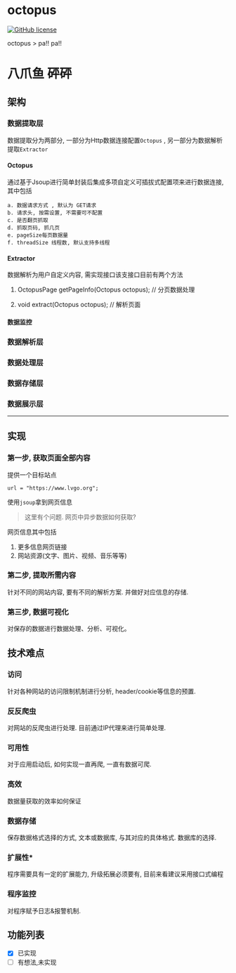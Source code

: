 # octopus

[![GitHub license](https://img.shields.io/github/license/lvgocc/octopus)](https://github.com/lvgocc/octopus/blob/master/LICENSE)

octopus > pa!! pa!!


# 八爪鱼 砰砰

## 架构


### 数据提取层

数据提取分为两部分, 一部分为Http数据连接配置``Octopus`` , 另一部分为数据解析提取``Extractor``

#### Octopus


通过基于Jsoup进行简单封装后集成多项自定义可插拔式配置项来进行数据连接, 其中包括
```$xslt
a. 数据请求方式 , 默认为 GET请求
b. 请求头, 按需设置, 不需要可不配置
c. 是否翻页抓取
d. 抓取页码, 抓几页
e. pageSize每页数据量
f. threadSize 线程数, 默认支持多线程
```


#### Extractor

数据解析为用户自定义内容, 需实现接口该支接口目前有两个方法

1. OctopusPage getPageInfo(Octopus octopus); // 分页数据处理

2. void extract(Octopus octopus); // 解析页面


#### 数据监控
### 数据解析层

### 数据处理层
### 数据存储层
### 数据展示层


----


## 实现

### 第一步, 获取页面全部内容

提供一个目标站点
```
url = "https://www.lvgo.org";
```

使用``jsoup``拿到网页信息

> 这里有个问题. 网页中异步数据如何获取?

网页信息其中包括

1. 更多信息网页链接
2. 网站资源(文字、图片、视频、音乐等等)

### 第二步, 提取所需内容

针对不同的网站内容, 要有不同的解析方案. 并做好对应信息的存储.

### 第三步, 数据可视化

对保存的数据进行数据处理、分析、可视化。

## 技术难点

### 访问

针对各种网站的访问限制机制进行分析, header/cookie等信息的预置.

### 反反爬虫

对网站的反爬虫进行处理. 目前通过IP代理来进行简单处理.

### 可用性

对于应用启动后, 如何实现一直再爬, 一直有数据可爬.

### 高效

数据量获取的效率如何保证

### 数据存储

保存数据格式选择的方式, 文本或数据库, 与其对应的具体格式. 数据库的选择.

### 扩展性*

程序需要具有一定的扩展能力, 升级拓展必须要有, 目前来看建议采用接口式编程

### 程序监控

对程序赋予日志&报警机制.

## 功能列表

- [X] 已实现
- [ ] 有想法,未实现